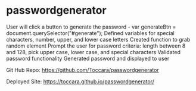 # passwordgenerator
User will click a button to generate the password - var generateBtn = document.querySelector("#generate");
Defined variables for special characters, number, upper, and lower case letters
Created function to grab random element
Prompt the user for password criteria: length between 8 and 128, pick upper case, lower case, and special characters
Validated password functionality
Generated password and displayed to user

Git Hub Repo: https://github.com/Toccara/passwordgenerator

Deployed Site: https://toccara.github.io/passwordgenerator/
